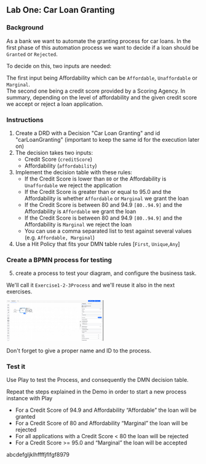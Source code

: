 ## Lab One: Car Loan Granting

### Background

As a bank we want to automate the granting process for car loans. In the first phase of this automation process we want to decide if a loan should be `Granted` or `Rejected`.

To decide on this, two inputs are needed:

The first input being Affordability which can be `Affordable`, `Unaffordable` or `Marginal`.  
The second one being a credit score provided by a Scoring Agency.
In summary, depending on the level of affordability and the given credit score we accept or reject a loan application.

### Instructions

1. Create a DRD with a Decision "Car Loan Granting" and id "carLoanGranting" (important to keep the same id for the execution later on)
2. The decision takes two inputs:
   - Credit Score (`creditScore`)
   - Affordability (`affordability`)
3. Implement the decision table with these rules:
   - If the Credit Score is lower than `80` or the Affordability is `Unaffordable` we reject the application
   - If the Credit Score is greater than or equal to 95.0 and the Affordability is whether `Affordable` or `Marginal` we grant the loan
   - If the Credit Score is between 80 and 94.9 `[80..94.9]` and the Affordability is `Affordable` we grant the loan
   - If the Credit Score is between 80 and 94.9 `[80..94.9]` and the Affordability is `Marginal` we reject the loan
   - You can use a comma separated list to test against several values (e.g. `Affordable, Marginal`)
4. Use a Hit Policy that fits your DMN table rules [`First`, `Unique`,`Any`]

### Create a BPMN process for testing

5. create a process to test your diagram, and configure the business task.

We'll call it `Exercise1-2-3Process` and we'll reuse it also in the next exercises.

<img src="Exercise1-2-3Process.png" alt="Process for testing" width="50%" height="auto">

Don't forget to give a proper name and ID to the process.

### Test it

Use Play to test the Process, and consequently the DMN decision table.

Repeat the steps explained in the Demo in order to start a new process instance with Play

- For a Credit Score of 94.9 and Affordability “Affordable” the loan will be granted
- For a Credit Score of 80 and Affordability “Marginal” the loan will be rejected
- For all applications with a Credit Score < 80 the loan will be rejected
- For a Credit Score >= 95.0 and “Marginal” the loan will be accepted

abcdefgljklhffffjflfgf8979